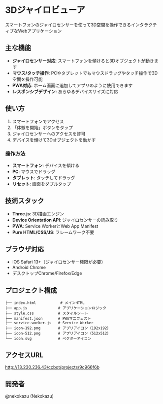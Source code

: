 # 3Dジャイロビューア

スマートフォンのジャイロセンサーを使って3D空間を操作できるインタラクティブなWebアプリケーション

## 主な機能

- **ジャイロセンサー対応**: スマートフォンを傾けると3Dオブジェクトが動きます
- **マウス/タッチ操作**: PCやタブレットでもマウスドラッグやタッチ操作で3D空間を操作可能
- **PWA対応**: ホーム画面に追加してアプリのように使用できます
- **レスポンシブデザイン**: あらゆるデバイスサイズに対応

## 使い方

1. スマートフォンでアクセス
2. 「体験を開始」ボタンをタップ
3. ジャイロセンサーへのアクセスを許可
4. デバイスを傾けて3Dオブジェクトを動かす

### 操作方法

- **スマートフォン**: デバイスを傾ける
- **PC**: マウスでドラッグ
- **タブレット**: タッチしてドラッグ
- **リセット**: 画面をダブルタップ

## 技術スタック

- **Three.js**: 3D描画エンジン
- **Device Orientation API**: ジャイロセンサーの読み取り
- **PWA**: Service WorkerとWeb App Manifest
- **Pure HTML/CSS/JS**: フレームワーク不要

## ブラウザ対応

- iOS Safari 13+（ジャイロセンサー権限が必要）
- Android Chrome
- デスクトップChrome/Firefox/Edge

## プロジェクト構成

```
├── index.html           # メインHTML
├── app.js              # アプリケーションロジック
├── style.css           # スタイルシート
├── manifest.json       # PWAマニフェスト
├── service-worker.js   # Service Worker
├── icon-192.png        # アプリアイコン（192x192）
├── icon-512.png        # アプリアイコン（512x512）
└── icon.svg            # ベクターアイコン
```

## アクセスURL

http://13.230.236.43/ccbot/projects/9c966f6b

## 開発者

@nekokazu (Nekokazu)
